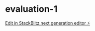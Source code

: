 # evaluation-1

[Edit in StackBlitz next generation editor ⚡️](https://stackblitz.com/~/github.com/MAD115C-lecturer/evaluation-1)